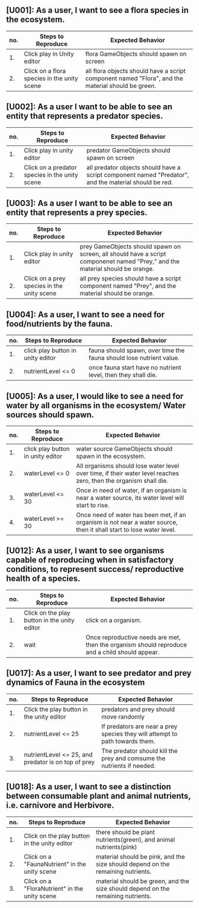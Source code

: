 ## [U001]: As a user, I want to see a flora species in the ecosystem.
|no.   |Steps to Reproduce   |Expected Behavior   |
|---|---|---|
| 1.  | Click play in Unity editor  | flora GameObjects should spawn on screen | 
| 2.  | Click on a flora species in the unity scene | all flora objects should have a script component named "Flora", and the material should be green. |



## [U002]: As a user I want to be able to see an entity that represents a predator species.
|no.  |Steps to Reproduce   |Expected Behavior   |
|---|---|---|
| 1.  |  Click play in unity editor  | predator GameObjects should spawn on screen | 
| 2.  |  Click on a predator species in the unity scene | all predator objects should have a script component named "Predator", and the material should be red. | 


## [U003]: As a user I want to be able to see an entity that represents a prey species. 
|no.  |Steps to Reproduce   |Expected Behavior   |
|---|---|---|
| 1.  |  Click play in unity editor  | prey GameObjects should spawn on screen, all should have a script componenet named "Prey," and the material should be orange.  |
| 2.  |  Click on a prey species in the unity scene | all prey species should have a script component named "Prey", and the material should be orange. | 


## [U004]: As a user, I want to see a need for food/nutrients by the fauna. 
| no.  | Steps to Reproduce  | Expected Behavior |
|---|---|---|
| 1.  | click play button in unity editor  | fauna should spawn, over time the fauna should lose nutrient value.  |
| 2. | nutrientLevel <= 0  | once fauna start have no nutrient level, then they shall die. |




## [U005]: As a user, I would like to see a need for water by all organisms in the ecosystem/ Water sources should spawn. 
| no.  | Steps to Reproduce  | Expected Behavior |
|---|---|---|
| 1.  | click play button in unity editor  | water source GameObjects should spawn in the ecosystem. |
| 2.  | waterLevel <= 0  | All organisms should lose water level over time, if their water level reaches zero, then the organism shall die. | 
| 3.  | waterLevel <= 30 | Once in need of water, if an organism is near a water source, its water level will start to rise. |
| 4.  | waterLevel >= 30 | Once need of water has been met, if an organism is not near a water source, then it shall start to lose water level. |  





## [U012]: As a user, I want to see organisms capable of reproducing when in satisfactory conditions, to represent success/ reproductive health of a species.
| no.  | Steps to Reproduce  | Expected Behavior  |
|---|---|---|
| 1.  | Click on the play button in the unity editor  | click on a organism.  |
| 2.  | wait  | Once reproductive needs are met, then the organism should reproduce and a child should appear.  |


## [U017]: As a user, I want to see predator and prey dynamics of Fauna in the ecosystem
| no.  | Steps to Reproduce  | Expected Behavior  |
|---|---|---|
| 1.  | Click the play button in the unity editor  | predators and prey should move randomly |
| 2.  | nutrientLevel <= 25  | If predators are near a prey species they will attempt to path towards them. |
| 3.  | nutrientLevel <= 25, and predator is on top of prey | The predator should kill the prey and comsume the nutrients if needed. | 




## [U018]: As a user, I want to see a distinction between consumable plant and animal nutrients, i.e. carnivore and Herbivore.
| no.   | Steps to Reproduce  | Expected Behavior  |
|---|---|---|
| 1.  | Click on the play button in the unity editor | there should be plant nutrients(green), and animal nutrients(pink) |
| 2.  | Click on a "FaunaNutrient" in the unity scene  | material should be pink, and the size should depend on the remaining nutrients.  |
| 3.  | Click on a "FloraNutrient" in the unity scene  | material should be green, and the size should depend on the remaining nutrients. |

